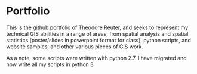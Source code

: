 # Portfolio
This is the github portfolio of Theodore Reuter, and seeks to represent my technical GIS abilities in a range of areas, from spatial analysis and spatial statistics (poster/slides in powerpoint format for class), python scripts, and website samples, and other various pieces of GIS work.

As a note, some scripts were written with python 2.7.  I have migrated and now write all my scripts in python 3.
